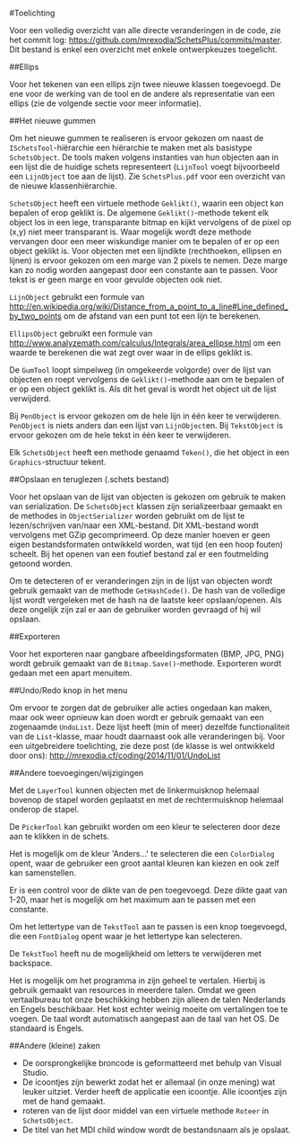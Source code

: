 #Toelichting

Voor een volledig overzicht van alle directe veranderingen in de code, zie het commit log: https://github.com/mrexodia/SchetsPlus/commits/master. Dit bestand is enkel een overzicht met enkele ontwerpkeuzes toegelicht.

##Ellips

Voor het tekenen van een ellips zijn twee nieuwe klassen toegevoegd. De ene voor de werking van de tool en de andere als representatie van een ellips (zie de volgende sectie voor meer informatie).

##Het nieuwe gummen

Om het nieuwe gummen te realiseren is ervoor gekozen om naast de `ISchetsTool`-hiërarchie een hiërarchie te maken met als basistype `SchetsObject`. De tools maken volgens instanties van hun objecten aan in een lijst die de huidige schets representeert (`LijnTool` voegt bijvoorbeeld een `LijnObject` toe aan de lijst). Zie `SchetsPlus.pdf` voor een overzicht van de nieuwe klassenhiërarchie.

`SchetsObject` heeft een virtuele methode `Geklikt()`, waarin een object kan bepalen of erop geklikt is. De algemene `Geklikt()`-methode tekent elk object los in een lege, transparante bitmap en kijkt vervolgens of de pixel op (x,y) niet meer transparant is. Waar mogelijk wordt deze methode vervangen door een meer wiskundige manier om te bepalen of er op een object geklikt is. Voor objecten met een lijndikte (rechthoeken, ellipsen en lijnen) is ervoor gekozen om een marge van 2 pixels te nemen. Deze marge kan zo nodig worden aangepast door een constante aan te passen. Voor tekst is er geen marge en voor gevulde objecten ook niet.

`LijnObject` gebruikt een formule van http://en.wikipedia.org/wiki/Distance_from_a_point_to_a_line#Line_defined_by_two_points om de afstand van een punt tot een lijn te berekenen.

`EllipsObject` gebruikt een formule van http://www.analyzemath.com/calculus/Integrals/area_ellipse.html om een waarde te berekenen die wat zegt over waar in de ellips geklikt is.

De `GumTool` loopt simpelweg (in omgekeerde volgorde) over de lijst van objecten en roept vervolgens de `Geklikt()`-methode aan om te bepalen of er op een object geklikt is. Als dit het geval is wordt het object uit de lijst verwijderd.

Bij `PenObject` is ervoor gekozen om de hele lijn in één keer te verwijderen. `PenObject` is niets anders dan een lijst van `LijnObject`en. Bij `TekstObject` is ervoor gekozen om de hele tekst in één keer te verwijderen.

Elk `SchetsObject` heeft een methode genaamd `Teken()`, die het object in een `Graphics`-structuur tekent.

##Opslaan en teruglezen (.schets bestand)

Voor het opslaan van de lijst van objecten is gekozen om gebruik te maken van serialization. De `SchetsObject` klassen zijn serializeerbaar gemaakt en de methodes in `ObjectSerializer` worden gebruikt om de lijst te lezen/schrijven van/naar een XML-bestand. Dit XML-bestand wordt vervolgens met GZip gecomprimeerd. Op deze manier hoeven er geen eigen bestandsformaten ontwikkeld worden, wat tijd (en een hoop fouten) scheelt. Bij het openen van een foutief bestand zal er een foutmelding getoond worden.

Om te detecteren of er veranderingen zijn in de lijst van objecten wordt gebruik gemaakt van de methode `GetHashCode()`. De hash van de volledige lijst wordt vergeleken met de hash na de laatste keer opslaan/openen. Als deze ongelijk zijn zal er aan de gebruiker worden gevraagd of hij wil opslaan.

##Exporteren

Voor het exporteren naar gangbare afbeeldingsformaten (BMP, JPG, PNG) wordt gebruik gemaakt van de `Bitmap.Save()`-methode. Exporteren wordt gedaan met een apart menuitem.

##Undo/Redo knop in het menu

Om ervoor te zorgen dat de gebruiker alle acties ongedaan kan maken, maar ook weer opnieuw kan doen wordt er gebruik gemaakt van een zogenaamde `UndoList`. Deze lijst heeft (min of meer) dezelfde functionaliteit van de `List`-klasse, maar houdt daarnaast ook alle veranderingen bij. Voor een uitgebreidere toelichting, zie deze post (de klasse is wel ontwikkeld door ons): http://mrexodia.cf/coding/2014/11/01/UndoList

##Andere toevoegingen/wijzigingen

Met de `LayerTool` kunnen objecten met de linkermuisknop helemaal bovenop de stapel worden geplaatst en met de rechtermuisknop helemaal onderop de stapel.

De `PickerTool` kan gebruikt worden om een kleur te selecteren door deze aan te klikken in de schets.

Het is mogelijk om de kleur 'Anders...' te selecteren die een `ColorDialog` opent, waar de gebruiker een groot aantal kleuren kan kiezen en ook zelf kan samenstellen.

Er is een control voor de dikte van de pen toegevoegd. Deze dikte gaat van 1-20, maar het is mogelijk om het maximum aan te passen met een constante.

Om het lettertype van de `TekstTool` aan te passen is een knop toegevoegd, die een `FontDialog` opent waar je het lettertype kan selecteren.

De `TekstTool` heeft nu de mogelijkheid om letters te verwijderen met backspace.

Het is mogelijk om het programma in zijn geheel te vertalen. Hierbij is gebruik gemaakt van resources in meerdere talen. Omdat we geen vertaalbureau tot onze beschikking hebben zijn alleen de talen Nederlands en Engels beschikbaar. Het kost echter weinig moeite om vertalingen toe te voegen. De taal wordt automatisch aangepast aan de taal van het OS. De standaard is Engels.

##Andere (kleine) zaken

- De oorsprongkelijke broncode is geformatteerd met behulp van Visual Studio.
- De icoontjes zijn bewerkt zodat het er allemaal (in onze mening) wat leuker uitziet. Verder heeft de applicatie een icoontje. Alle icoontjes zijn met de hand gemaakt.
- roteren van de lijst door middel van een virtuele methode `Roteer` in `SchetsObject`.
- De titel van het MDI child window wordt de bestandsnaam als je opslaat.